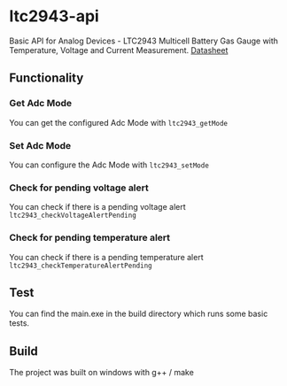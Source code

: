 # ltc2943-api

Basic API for Analog Devices - LTC2943 Multicell Battery Gas Gauge with Temperature, Voltage and Current Measurement.
[Datasheet](https://www.analog.com/media/en/technical-documentation/data-sheets/2943fa.pdf "Analog Devices - LT2943")

## Functionality
### Get Adc Mode
You can get the configured Adc Mode with `ltc2943_getMode`

### Set Adc Mode
You can configure the Adc Mode with `ltc2943_setMode`

### Check for pending voltage alert
You can check if there is a pending voltage alert `ltc2943_checkVoltageAlertPending`

### Check for pending temperature alert
You can check if there is a pending temperature alert `ltc2943_checkTemperatureAlertPending`

## Test 
You can find the main.exe in the build directory which runs some basic tests.

## Build
The project was built on windows with g++ / make

